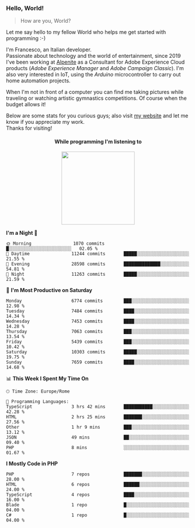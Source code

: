 ### Hello, World!

> How are you, World?

Let me say hello to my fellow World who helps me get started with programming :-)

I'm Francesco, an Italian developer.  
Passionate about technology and the world of entertainment, since 2019 I've been working at [Alpenite](https://www.alpenite.com) as a Consultant for Adobe Experience Cloud products (*Adobe Experience Manager* and *Adobe Campaign Classic*). I'm also very interested in IoT, using the *Arduino* microcontroller to carry out home automation projects.

When I'm not in front of a computer you can find me taking pictures while traveling or watching artistic gymnastics competitions. Of course when the budget allows it!

Below are some stats for you curious guys; also visit [my website](https://www.francescorega.eu) and let me know if you appreciate my work.  
Thanks for visiting!

<div align="center">
  <h4>While programming I'm listening to</h4>
  <a href="https://apps.francescorega.eu/now-playing/11147232609" target="_blank"><img src="https://apps.francescorega.eu/now-playing/11147232609" width="200"></a>
</div>

<!--START_SECTION:waka-->
**I'm a Night 🦉** 

```text
🌞 Morning                1070 commits        █░░░░░░░░░░░░░░░░░░░░░░░░   02.05 % 
🌆 Daytime                11244 commits       █████░░░░░░░░░░░░░░░░░░░░   21.55 % 
🌃 Evening                28598 commits       ██████████████░░░░░░░░░░░   54.81 % 
🌙 Night                  11263 commits       █████░░░░░░░░░░░░░░░░░░░░   21.59 % 
```
📅 **I'm Most Productive on Saturday** 

```text
Monday                   6774 commits        ███░░░░░░░░░░░░░░░░░░░░░░   12.98 % 
Tuesday                  7484 commits        ████░░░░░░░░░░░░░░░░░░░░░   14.34 % 
Wednesday                7453 commits        ████░░░░░░░░░░░░░░░░░░░░░   14.28 % 
Thursday                 7063 commits        ███░░░░░░░░░░░░░░░░░░░░░░   13.54 % 
Friday                   5439 commits        ███░░░░░░░░░░░░░░░░░░░░░░   10.42 % 
Saturday                 10303 commits       █████░░░░░░░░░░░░░░░░░░░░   19.75 % 
Sunday                   7659 commits        ████░░░░░░░░░░░░░░░░░░░░░   14.68 % 
```


📊 **This Week I Spent My Time On** 

```text
🕑︎ Time Zone: Europe/Rome

💬 Programming Languages: 
TypeScript               3 hrs 42 mins       ███████████░░░░░░░░░░░░░░   42.28 % 
HTML                     2 hrs 25 mins       ███████░░░░░░░░░░░░░░░░░░   27.56 % 
Other                    1 hr 9 mins         ███░░░░░░░░░░░░░░░░░░░░░░   13.12 % 
JSON                     49 mins             ██░░░░░░░░░░░░░░░░░░░░░░░   09.40 % 
PHP                      8 mins              ░░░░░░░░░░░░░░░░░░░░░░░░░   01.67 % 
```

**I Mostly Code in PHP** 

```text
PHP                      7 repos             ███████░░░░░░░░░░░░░░░░░░   28.00 % 
HTML                     6 repos             ██████░░░░░░░░░░░░░░░░░░░   24.00 % 
TypeScript               4 repos             ████░░░░░░░░░░░░░░░░░░░░░   16.00 % 
Blade                    1 repo              █░░░░░░░░░░░░░░░░░░░░░░░░   04.00 % 
C#                       1 repo              █░░░░░░░░░░░░░░░░░░░░░░░░   04.00 % 
```




<!--END_SECTION:waka-->
